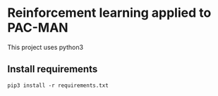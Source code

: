# Reinforcement learning applied to PAC-MAN
This project uses python3

## Install requirements
```shell
pip3 install -r requirements.txt
```
